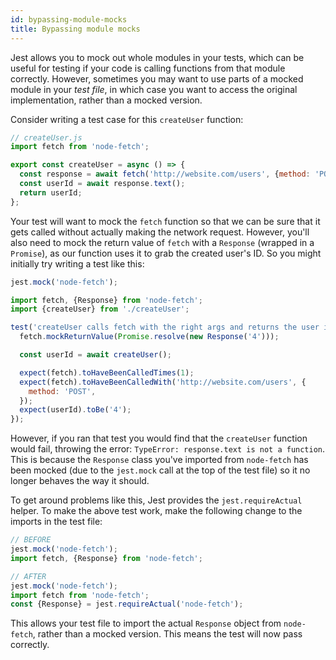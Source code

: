 ```yaml
---
id: bypassing-module-mocks
title: Bypassing module mocks
---
```


Jest allows you to mock out whole modules in your tests, which can be useful for testing if your code is calling functions from that module correctly. However, sometimes you may want to use parts of a mocked module in your _test file_, in which case you want to access the original implementation, rather than a mocked version.

Consider writing a test case for this `createUser` function:

```javascript
// createUser.js
import fetch from 'node-fetch';

export const createUser = async () => {
  const response = await fetch('http://website.com/users', {method: 'POST'});
  const userId = await response.text();
  return userId;
};
```

Your test will want to mock the `fetch` function so that we can be sure that it gets called without actually making the network request. However, you'll also need to mock the return value of `fetch` with a `Response` (wrapped in a `Promise`), as our function uses it to grab the created user's ID. So you might initially try writing a test like this:

```javascript
jest.mock('node-fetch');

import fetch, {Response} from 'node-fetch';
import {createUser} from './createUser';

test('createUser calls fetch with the right args and returns the user id', async () => {
  fetch.mockReturnValue(Promise.resolve(new Response('4')));

  const userId = await createUser();

  expect(fetch).toHaveBeenCalledTimes(1);
  expect(fetch).toHaveBeenCalledWith('http://website.com/users', {
    method: 'POST',
  });
  expect(userId).toBe('4');
});
```

However, if you ran that test you would find that the `createUser` function would fail, throwing the error: `TypeError: response.text is not a function`. This is because the `Response` class you've imported from `node-fetch` has been mocked (due to the `jest.mock` call at the top of the test file) so it no longer behaves the way it should.

To get around problems like this, Jest provides the `jest.requireActual` helper. To make the above test work, make the following change to the imports in the test file:

```javascript
// BEFORE
jest.mock('node-fetch');
import fetch, {Response} from 'node-fetch';
```

```javascript
// AFTER
jest.mock('node-fetch');
import fetch from 'node-fetch';
const {Response} = jest.requireActual('node-fetch');
```

This allows your test file to import the actual `Response` object from `node-fetch`, rather than a mocked version. This means the test will now pass correctly.
